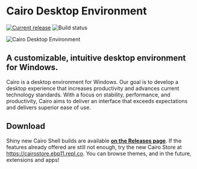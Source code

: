 # Cairo Desktop Environment
[![Current release](https://img.shields.io/github/v/release/cairoshell/cairoshell?include_prereleases)](https://github.com/cairoshell/cairoshell/releases) ![Build status](https://github.com/cairoshell/cairoshell/workflows/Build/badge.svg)

![Cairo Desktop Environment](http://cairoshell.github.io/img/ss_dynDesk.jpg)

## A customizable, intuitive desktop environment for Windows.
Cairo is a desktop environment for Windows. Our goal is to develop a desktop experience that increases productivity and advances current technology standards. With a focus on stability, performance, and productivity, Cairo aims to deliver an interface that exceeds expectations and delivers superior ease of use.

## Download
Shiny new Cairo Shell builds are available **[on the Releases page](https://github.com/cairoshell/cairoshell/releases)**. If the features already offered are still not enough, try the new Cairo Store at https://cairostore.ebp11.repl.co. You can browse themes, and in the future, extensions and apps!
